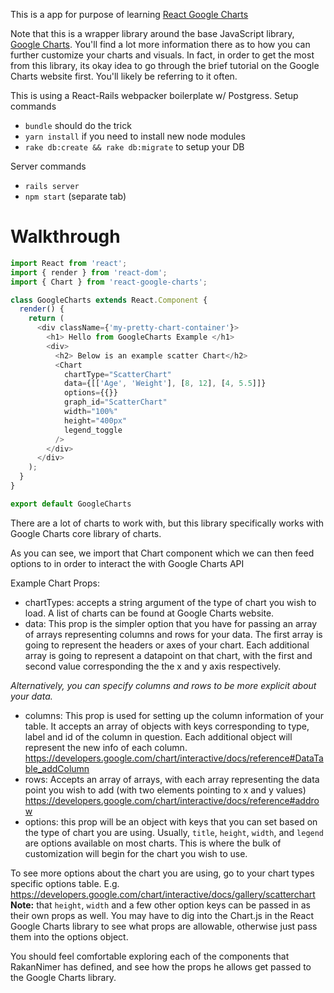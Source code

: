 This is a app for purpose of learning [React Google Charts](https://github.com/RakanNimer/react-google-charts)

Note that this is a wrapper library around the base JavaScript library, [Google Charts](https://developers.google.com/chart/). You'll find a lot more information there as to how you can further customize your charts and visuals. In fact, in order to get the most from this library, its okay idea to go through the brief tutorial on the Google Charts website first. You'll likely be referring to it often.

This is using a React-Rails webpacker boilerplate w/ Postgress.
Setup commands
- `bundle` should do the trick
- `yarn install` if you need to install new node modules
- `rake db:create && rake db:migrate` to setup your DB

Server commands
- `rails server`
- `npm start` (separate tab)

# Walkthrough

```javascript
import React from 'react';
import { render } from 'react-dom';
import { Chart } from 'react-google-charts';

class GoogleCharts extends React.Component {
  render() {
    return (
      <div className={'my-pretty-chart-container'}>
        <h1> Hello from GoogleCharts Example </h1>
        <div>
          <h2> Below is an example scatter Chart</h2>
          <Chart
            chartType="ScatterChart"
            data={[['Age', 'Weight'], [8, 12], [4, 5.5]]}
            options={{}}
            graph_id="ScatterChart"
            width="100%"
            height="400px"
            legend_toggle
          />
        </div>
      </div>
    );
  }
}

export default GoogleCharts
```

There are a lot of charts to work with, but this library specifically works with Google Charts core library of charts.

As you can see, we import that Chart component which we can then feed options to in order to interact the with Google Charts API

Example Chart Props:
* chartTypes: accepts a string argument of the type of chart you wish to load. A list of charts can be found at Google Charts website.
* data: This prop is the simpler option that you have for passing an array of arrays representing columns and rows for your data. The first array is going to represent the headers or axes of your chart. Each additional array is going to represent a datapoint on that chart, with the first and second value corresponding the the x and y axis respectively.

*Alternatively, you can specify columns and rows to be more explicit about your data.*
* columns: This prop is used for setting up the column information of your table. It accepts an array of objects with keys corresponding to type, label and id of the column in question. Each additional object will represent the new info of each column.
https://developers.google.com/chart/interactive/docs/reference#DataTable_addColumn
* rows: Accepts an array of arrays, with each array representing the data point you wish to add (with two elements pointing to x and y values)
https://developers.google.com/chart/interactive/docs/reference#addrow
* options: this prop will be an object with keys that you can set based on the type of chart you are using. Usually, `title`, `height`, `width`, and `legend` are options available on most charts. This is where the bulk of customization will begin for the chart you wish to use.

To see more options about the chart you are using, go to your chart types specific options table.
E.g. https://developers.google.com/chart/interactive/docs/gallery/scatterchart
**Note:** that `height`, `width` and a few other option keys can be passed in as their own props as well. You may have to dig into the Chart.js in the React Google Charts library to see what props are allowable, otherwise just pass them into the options object.


You should feel comfortable exploring each of the components that RakanNimer has defined, and see how the props he allows get passed to the Google Charts library.
